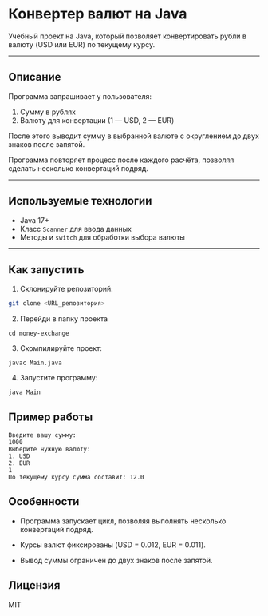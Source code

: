 # Конвертер валют на Java

Учебный проект на Java, который позволяет конвертировать рубли в валюту (USD или EUR) по текущему курсу.

---

## Описание

Программа запрашивает у пользователя:

1. Сумму в рублях
2. Валюту для конвертации (1 — USD, 2 — EUR)

После этого выводит сумму в выбранной валюте с округлением до двух знаков после запятой.

Программа повторяет процесс после каждого расчёта, позволяя сделать несколько конвертаций подряд.

---

## Используемые технологии

- Java 17+
- Класс `Scanner` для ввода данных
- Методы и `switch` для обработки выбора валюты

---

## Как запустить

1. Склонируйте репозиторий:
```bash
git clone <URL_репозитория>
```
2. Перейди в папку проекта
```
cd money-exchange
```
3. Скомпилируйте проект:
``` 
javac Main.java
```
4. Запустите программу:
``` 
java Main
```
## Пример работы
````
Введите вашу сумму:
1000
Выберите нужную валюту:
1. USD
2. EUR
1
По текущему курсу сумма составит: 12.0
````
## Особенности
- Программа запускает цикл, позволяя выполнять несколько конвертаций подряд.

- Курсы валют фиксированы (USD = 0.012, EUR = 0.011).

- Вывод суммы ограничен до двух знаков после запятой.

## Лицензия
MIT
